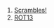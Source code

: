 1. [Scrambles!](https://www.codewars.com/kata/55c04b4cc56a697bb0000048)
2. [ROT13](https://www.codewars.com/kata/52223df9e8f98c7aa7000062)